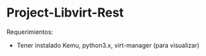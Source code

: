 # Project-Libvirt-Rest

Requerimientos:
- Tener instalado Kemu, python3.x, virt-manager (para visualizar)